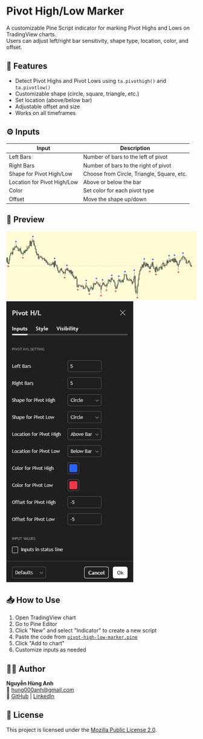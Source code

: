 # Pivot High/Low Marker

A customizable Pine Script indicator for marking Pivot Highs and Lows on TradingView charts.  
Users can adjust left/right bar sensitivity, shape type, location, color, and offset.

## 📌 Features

- Detect Pivot Highs and Pivot Lows using `ta.pivothigh()` and `ta.pivotlow()`
- Customizable shape (circle, square, triangle, etc.)
- Set location (above/below bar)
- Adjustable offset and size
- Works on all timeframes

## ⚙️ Inputs

| Input | Description |
|-------|-------------|
| Left Bars | Number of bars to the left of pivot |
| Right Bars | Number of bars to the right of pivot |
| Shape for Pivot High/Low | Choose from Circle, Triangle, Square, etc. |
| Location for Pivot High/Low | Above or below the bar |
| Color | Set color for each pivot type |
| Offset | Move the shape up/down |

## 📸 Preview

![Pivot Marker Example](./image/preview.png)
![Pivot Setting Example](./image/setting.png)

## 📥 How to Use

1. Open TradingView chart
2. Go to Pine Editor
3. Click "New" and select "Indicator" to create a new script
4. Paste the code from [`pivot-high-low-marker.pine`](./scripts/pivot-high-low-marker.pine)
5. Click "Add to chart"
6. Customize inputs as needed

## 🧑‍💻 Author

**Nguyễn Hùng Anh**  
📧 hung000anh@gmail.com  
🔗 [GitHub](https://github.com/Hung000anh) | [LinkedIn](https://www.linkedin.com/in/h%C3%B9ng-anh-nguy%E1%85%87n-307029302/)

## 🪪 License

This project is licensed under the [Mozilla Public License 2.0](https://www.mozilla.org/MPL/2.0/).
